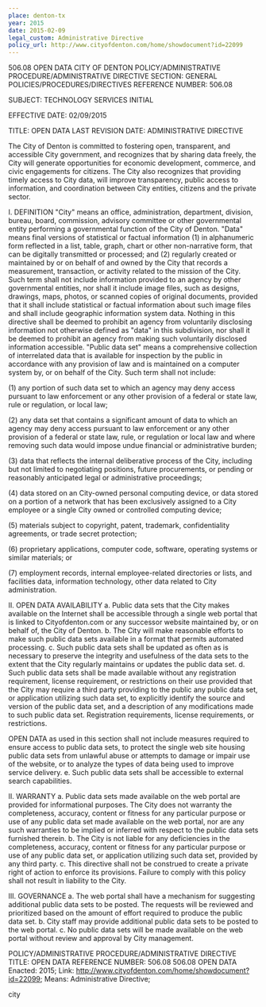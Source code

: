 ```yaml
---
place: denton-tx
year: 2015
date: 2015-02-09
legal_custom: Administrative Directive
policy_url: http://www.cityofdenton.com/home/showdocument?id=22099
---
```


<p/> <p>506.08 OPEN DATA CITY OF DENTON POLICY/ADMINISTRATIVE PROCEDURE/ADMINISTRATIVE DIRECTIVE SECTION: GENERAL POLICIES/PROCEDURES/DIRECTIVES REFERENCE NUMBER: 506.08 
<p> SUBJECT: TECHNOLOGY SERVICES INITIAL </p><p> EFFECTIVE DATE: 02/09/2015 </p><p> TITLE: OPEN DATA LAST REVISION DATE: ADMINISTRATIVE DIRECTIVE </p>
<p>The City of Denton is committed to fostering open, transparent, and accessible City government, and recognizes that by sharing data freely, the City will generate opportunities for economic development, commerce, and civic engagements for citizens. The City also recognizes that providing timely access to City data, will improve transparency, public access to information, and coordination between City entities, citizens and the private sector. </p>
<p>I. DEFINITION "City" means an office, administration, department, division, bureau, board, commission, advisory committee or other governmental entity performing a governmental function of the City of Denton. "Data" means final versions of statistical or factual information (1) in alphanumeric form reflected in a list, table, graph, chart or other non-narrative form, that can be digitally transmitted or processed; and (2) regularly created or maintained by or on behalf of and owned by the City that records a measurement, transaction, or activity related to the mission of the City. Such term shall not include information provided to an agency by other governmental entities, nor shall it include image files, such as designs, drawings, maps, photos, or scanned copies of original documents, provided that it shall include statistical or factual information about such image files and shall include geographic information system data. Nothing in this directive shall be deemed to prohibit an agency from voluntarily disclosing information not otherwise defined as "data" in this subdivision, nor shall it be deemed to prohibit an agency from making such voluntarily disclosed information accessible. "Public data set" means a comprehensive collection of interrelated data that is available for inspection by the public in accordance with any provision of law and is maintained on a computer system by, or on behalf of the City. Such term shall not include: 

 <p>(1) any portion of such data set to which an agency may deny access pursuant to law enforcement or any other provision of a federal or state law, rule or regulation, or local law; </p>
<p> (2) any data set that contains a significant amount of data to which an agency may deny access pursuant to law enforcement or any other provision of a federal or state law, rule, or regulation or local law and where removing such data would impose undue financial or administrative burden; </p>
<p>(3) data that reflects the internal deliberative process of the City, including but not limited to negotiating positions, future procurements, or pending or reasonably anticipated legal or administrative proceedings; </p>
<p>(4) data stored on an City-owned personal computing device, or data stored on a portion of a network that has been exclusively assigned to a City employee or a single City owned or controlled computing device; </p>
<p>(5) materials subject to copyright, patent, trademark, confidentiality agreements, or trade secret protection;</p>
<p>(6) proprietary applications, computer code, software, operating systems or similar materials; or </p>
<p>(7) employment records, internal employee-related directories or lists, and facilities data, information technology, other data related to City administration. </p>
<p>II. OPEN DATA AVAILABILITY a. Public data sets that the City makes available on the Internet shall be accessible through a single web portal that is linked to Cityofdenton.com or any successor website maintained by, or on behalf of, the City of Denton. b. The City will make reasonable efforts to make such public data sets available in a format that permits automated processing. c. Such public data sets shall be updated as often as is necessary to preserve the integrity and usefulness of the data sets to the extent that the City regularly maintains or updates the public data set. d. Such public data sets shall be made available without any registration requirement, license requirement, or restrictions on their use provided that the City may require a third party providing to the public any public data set, or application utilizing such data set, to explicitly identify the source and version of the public data set, and a description of any modifications made to such public data set. Registration requirements, license requirements, or restrictions.
</p>
<p> OPEN DATA as used in this section shall not include measures required to ensure access to public data sets, to protect the single web site housing public data sets from unlawful abuse or attempts to damage or impair use of the website, or to analyze the types of data being used to improve service delivery. e. Such public data sets shall be accessible to external search capabilities. </p>
<p>II. WARRANTY a. Public data sets made available on the web portal are provided for informational purposes. The City does not warranty the completeness, accuracy, content or fitness for any particular purpose or use of any public data set made available on the web portal, nor are any such warranties to be implied or inferred with respect to the public data sets furnished therein. b. The City is not liable for any deficiencies in the completeness, accuracy, content or fitness for any particular purpose or use of any public data set, or application utilizing such data set, provided by any third party. c. This directive shall not be construed to create a private right of action to enforce its provisions. Failure to comply with this policy shall not result in liability to the City. </p>
<p>III. GOVERNANCE a. The web portal shall have a mechanism for suggesting additional public data sets to be posted. The requests will be reviewed and prioritized based on the amount of effort required to produce the public data set. b. City staff may provide additional public data sets to be posted to the web portal. c. No public data sets will be made available on the web portal without review and approval by City management. </p>
</p>
<history>
 

POLICY/ADMINISTRATIVE PROCEDURE/ADMINISTRATIVE DIRECTIVE 
TITLE: OPEN DATA REFERENCE NUMBER: 506.08 506.08 OPEN DATA
Enacted: 2015; 
Link: http://www.cityofdenton.com/home/showdocument?id=22099;
Means: Administrative Directive;

</history>

<tags>

<tag>city</tag>



</tags>
</p>
